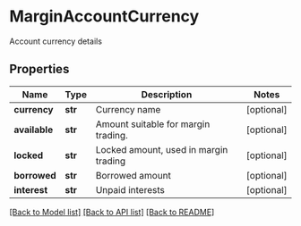# MarginAccountCurrency

Account currency details
## Properties
Name | Type | Description | Notes
------------ | ------------- | ------------- | -------------
**currency** | **str** | Currency name | [optional] 
**available** | **str** | Amount suitable for margin trading. | [optional] 
**locked** | **str** | Locked amount, used in margin trading | [optional] 
**borrowed** | **str** | Borrowed amount | [optional] 
**interest** | **str** | Unpaid interests | [optional] 

[[Back to Model list]](../README.md#documentation-for-models) [[Back to API list]](../README.md#documentation-for-api-endpoints) [[Back to README]](../README.md)


